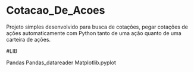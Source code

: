 # Cotacao_De_Acoes

Projeto simples desenvolvido para busca de cotações, pegar cotações de ações automaticamente com Python tanto de uma ação quanto de uma carteira de ações.


#LIB

Pandas
Pandas_datareader
Matplotlib.pyplot
